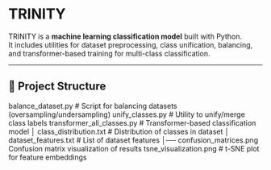 # TRINITY

TRINITY is a **machine learning classification model** built with Python.  
It includes utilities for dataset preprocessing, class unification, balancing, and transformer-based training for multi-class classification.  

---

## 📂 Project Structure
 balance_dataset.py  # Script for balancing datasets (oversampling/undersampling)
unify_classes.py            # Utility to unify/merge class labels 
transformer_all_classes.py  # Transformer-based classification model │
class_distribution.txt      # Distribution of classes in dataset │
dataset_features.txt        # List of dataset features │── confusion_matrices.png  
Confusion matrix visualization of results
tsne_visualization.png      # t-SNE plot for feature embeddings
